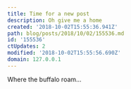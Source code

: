 ```yaml
---
title: Time for a new post
description: Oh give me a home
created: '2018-10-02T15:55:36.941Z'
path: blog/posts/2018/10/02/155536.md
id: '155536'
ctUpdates: 2
modified: '2018-10-02T15:55:56.690Z'
domain: 127.0.0.1
---
```

Where the buffalo roam...